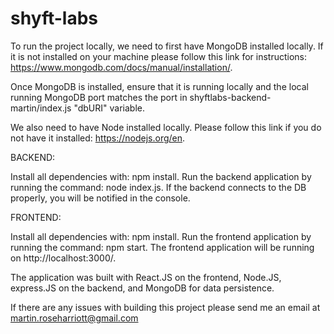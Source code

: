 # shyft-labs

To run the project locally, we need to first have MongoDB installed locally. If it is not installed on your machine please follow this link for instructions: https://www.mongodb.com/docs/manual/installation/.

Once MongoDB is installed, ensure that it is running locally and the local running MongoDB port matches the port in shyftlabs-backend-martin/index.js "dbURI" variable.

We also need to have Node installed locally. Please follow this link if you do not have it installed: https://nodejs.org/en.

BACKEND:

Install all dependencies with: npm install. 
Run the backend application by running the command: node index.js. If the backend connects to the DB properly, you will be notified in the console.

FRONTEND:

Install all dependencies with: npm install. 
Run the frontend application by running the command: npm start. The frontend application will be running on http://localhost:3000/.


The application was built with React.JS on the frontend, Node.JS, express.JS on the backend, and MongoDB for data persistence. 


If there are any issues with building this project please send me an email at martin.roseharriott@gmail.com
